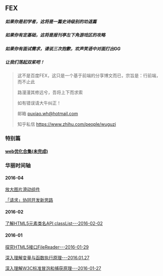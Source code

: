 ## FEX
##### 如果你是初学者，这将是一篇史诗级别的劝退篇
##### 如果你有定基础，这将是报刊亭左下角游戏区的攻略
##### 如果你有面试需求，请说三次抱歉，欢声笑语中对面打出GG
##### 让我们荡起双桨吧！


> 这不是百度FEX，这只是一个基于前端的分享博文而已，宗旨是：行前端，而不止此
>
> 路漫漫其修远兮，吾将上下而求索
>
> 如有错误请大牛纠正！
>
> 邮箱 puxiao.wh@hotmail.com
>
> 知乎私信 https://www.zhihu.com/people/wuguzi

### 特别篇

#### [web优化合集(未完成)](https://github.com/wuguzi/FEX/tree/master/web%E4%BC%98%E5%8C%96)

### 华丽时间轴

#### 2016-04
[放大图片滑动组件](https://github.com/wuguzi/FEX/blob/master/2016-04/%E6%94%BE%E5%A4%A7%E5%9B%BE%E7%89%87%E6%BB%91%E5%8A%A8%E7%BB%84%E4%BB%B6.md)

[「请求」协同开发新思路](https://github.com/wuguzi/FEX/tree/master/2016-04/%E3%80%8C%E8%AF%B7%E6%B1%82%E3%80%8D%E5%8D%8F%E5%90%8C%E5%BC%80%E5%8F%91%E6%96%B0%E6%80%9D%E8%B7%AF)

#### 2016-02
[了解HTML5元素类名API classList---2016-02-02](https://github.com/wuguzi/FEX/tree/master/2016-02/%E4%BA%86%E8%A7%A3HTML5%E5%85%83%E7%B4%A0%E7%B1%BB%E5%90%8DAPI%20classList---2016-02-02)

#### 2016-01
[探究HTML5接口FileReader---2016-01-29](https://github.com/wuguzi/FEX/tree/master/2016-01/%E6%8E%A2%E7%A9%B6HTML5%E6%8E%A5%E5%8F%A3FileReader---2016-01-29)

[深入理解变量与函数执行原理---2016.01.27](https://github.com/wuguzi/FEX/tree/master/2016-01/%E6%B7%B1%E5%85%A5%E7%90%86%E8%A7%A3%E5%8F%98%E9%87%8F%E4%B8%8E%E5%87%BD%E6%95%B0%E6%89%A7%E8%A1%8C%E5%8E%9F%E7%90%86---2016.01.27)

[深入理解W3C标准冒泡和捕获原理---2016-01-27](https://github.com/wuguzi/FEX/tree/master/2016-01/%E6%B7%B1%E5%85%A5%E7%90%86%E8%A7%A3W3C%E6%A0%87%E5%87%86%E5%86%92%E6%B3%A1%E5%92%8C%E6%8D%95%E8%8E%B7%E5%8E%9F%E7%90%86---2016-01-27)
